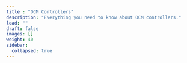 ```yaml
---
title : "OCM Controllers"
description: "Everything you need to know about OCM controllers."
lead: ""
draft: false
images: []
weight: 40
sidebar:
  collapsed: true
---
```

